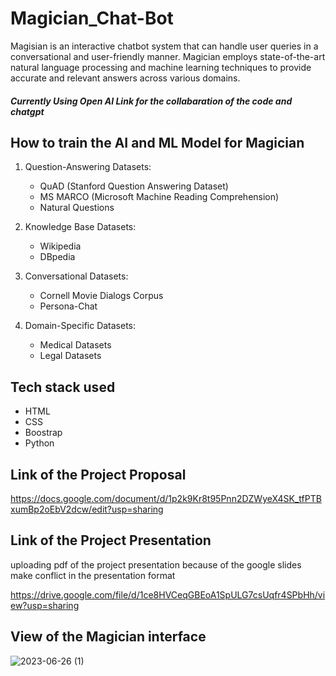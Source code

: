 # Magician_Chat-Bot

Magisian is an interactive chatbot system that can handle user queries in a
conversational and user-friendly manner.
Magician employs state-of-the-art natural language processing and machine learning techniques to
provide accurate and relevant answers across various domains.

##### Currently Using Open AI Link for the collabaration of the code and chatgpt



## How to train the AI and ML Model for Magician

1. Question-Answering Datasets:
     - QuAD (Stanford Question Answering Dataset)
     - MS MARCO (Microsoft Machine Reading Comprehension)
     - Natural Questions
    
3. Knowledge Base Datasets:
    - Wikipedia
    - DBpedia
   
3. Conversational Datasets:
    - Cornell Movie Dialogs Corpus
    - Persona-Chat
   
4. Domain-Specific Datasets:
    - Medical Datasets
    - Legal Datasets


## Tech stack used

- HTML
- CSS
- Boostrap
- Python

## Link of the Project Proposal

https://docs.google.com/document/d/1p2k9Kr8t95Pnn2DZWyeX4SK_tfPTBxumBp2oEbV2dcw/edit?usp=sharing

## Link of the Project Presentation

uploading pdf of the project presentation because of the google slides make conflict in the presentation format

https://drive.google.com/file/d/1ce8HVCeqGBEoA1SpULG7csUqfr4SPbHh/view?usp=sharing

## View of the Magician interface

![2023-06-26 (1)](https://github.com/sherena99/Magician_Chat-Bot/assets/90233575/cd101fab-b0f1-4f7f-a9ab-0c895195b124)





